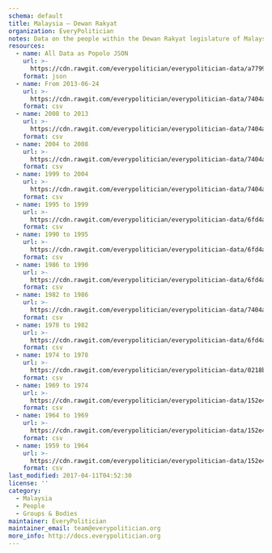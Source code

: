 ```yaml
---
schema: default
title: Malaysia — Dewan Rakyat
organization: EveryPolitician
notes: Data on the people within the Dewan Rakyat legislature of Malaysia.
resources:
  - name: All Data as Popolo JSON
    url: >-
      https://cdn.rawgit.com/everypolitician/everypolitician-data/a7799ec0bd0efc74d0489f07795505be6c94e69b/data/Malaysia/Dewan_Rakyat/ep-popolo-v1.0.json
    format: json
  - name: From 2013-06-24
    url: >-
      https://cdn.rawgit.com/everypolitician/everypolitician-data/7404ae0108a746d7ff8925d2c8f04de4495105fa/data/Malaysia/Dewan_Rakyat/term-13.csv
    format: csv
  - name: 2008 to 2013
    url: >-
      https://cdn.rawgit.com/everypolitician/everypolitician-data/7404ae0108a746d7ff8925d2c8f04de4495105fa/data/Malaysia/Dewan_Rakyat/term-12.csv
    format: csv
  - name: 2004 to 2008
    url: >-
      https://cdn.rawgit.com/everypolitician/everypolitician-data/7404ae0108a746d7ff8925d2c8f04de4495105fa/data/Malaysia/Dewan_Rakyat/term-11.csv
    format: csv
  - name: 1999 to 2004
    url: >-
      https://cdn.rawgit.com/everypolitician/everypolitician-data/7404ae0108a746d7ff8925d2c8f04de4495105fa/data/Malaysia/Dewan_Rakyat/term-10.csv
    format: csv
  - name: 1995 to 1999
    url: >-
      https://cdn.rawgit.com/everypolitician/everypolitician-data/6fd4a2f9b71600742c6562532b91823cc509cea9/data/Malaysia/Dewan_Rakyat/term-9.csv
    format: csv
  - name: 1990 to 1995
    url: >-
      https://cdn.rawgit.com/everypolitician/everypolitician-data/6fd4a2f9b71600742c6562532b91823cc509cea9/data/Malaysia/Dewan_Rakyat/term-8.csv
    format: csv
  - name: 1986 to 1990
    url: >-
      https://cdn.rawgit.com/everypolitician/everypolitician-data/6fd4a2f9b71600742c6562532b91823cc509cea9/data/Malaysia/Dewan_Rakyat/term-7.csv
    format: csv
  - name: 1982 to 1986
    url: >-
      https://cdn.rawgit.com/everypolitician/everypolitician-data/7404ae0108a746d7ff8925d2c8f04de4495105fa/data/Malaysia/Dewan_Rakyat/term-6.csv
    format: csv
  - name: 1978 to 1982
    url: >-
      https://cdn.rawgit.com/everypolitician/everypolitician-data/6fd4a2f9b71600742c6562532b91823cc509cea9/data/Malaysia/Dewan_Rakyat/term-5.csv
    format: csv
  - name: 1974 to 1978
    url: >-
      https://cdn.rawgit.com/everypolitician/everypolitician-data/0218b74d49ef1de85c7324e6b0b2389533c5bd82/data/Malaysia/Dewan_Rakyat/term-4.csv
    format: csv
  - name: 1969 to 1974
    url: >-
      https://cdn.rawgit.com/everypolitician/everypolitician-data/152e44d59503d98fc58dc65c0a280da727ccdd17/data/Malaysia/Dewan_Rakyat/term-3.csv
    format: csv
  - name: 1964 to 1969
    url: >-
      https://cdn.rawgit.com/everypolitician/everypolitician-data/152e44d59503d98fc58dc65c0a280da727ccdd17/data/Malaysia/Dewan_Rakyat/term-2.csv
    format: csv
  - name: 1959 to 1964
    url: >-
      https://cdn.rawgit.com/everypolitician/everypolitician-data/152e44d59503d98fc58dc65c0a280da727ccdd17/data/Malaysia/Dewan_Rakyat/term-1.csv
    format: csv
last_modified: 2017-04-11T04:52:30
license: ''
category:
  - Malaysia
  - People
  - Groups & Bodies
maintainer: EveryPolitician
maintainer_email: team@everypolitician.org
more_info: http://docs.everypolitician.org
---
```

